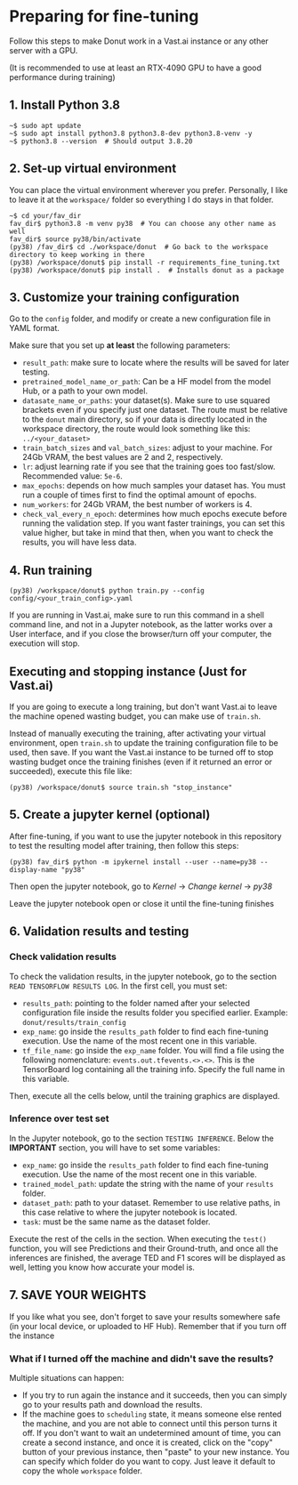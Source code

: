 # Preparing for fine-tuning

Follow this steps to make Donut work in a Vast.ai instance or any other server 
with a GPU. 

(It is recommended to use at least an RTX-4090 GPU to have a good performance during training)

## 1. Install Python 3.8

```shell
~$ sudo apt update
~$ sudo apt install python3.8 python3.8-dev python3.8-venv -y
~$ python3.8 --version  # Should output 3.8.20
```

## 2. Set-up virtual environment

You can place the virtual environment wherever you prefer. Personally, I like to leave it at the `workspace/` folder
so everything I do stays in that folder.

```shell
~$ cd your/fav_dir
fav_dir$ python3.8 -m venv py38  # You can choose any other name as well
fav_dir$ source py38/bin/activate
(py38) /fav_dir$ cd ./workspace/donut  # Go back to the workspace directory to keep working in there
(py38) /workspace/donut$ pip install -r requirements_fine_tuning.txt
(py38) /workspace/donut$ pip install .  # Installs donut as a package
```

## 3. Customize your training configuration

Go to the `config` folder, and modify or create a new configuration file in YAML format. 

Make sure that you set up **at least** the following parameters:

- `result_path`: make sure to locate where the results will be saved for later testing.
- `pretrained_model_name_or_path`: Can be a HF model from the model Hub, or a path to your own model.
- `datasate_name_or_paths`: your dataset(s). Make sure to use squared brackets even if you specify just one
dataset. The route must be relative to the `donut` main directory, so if your data is directly located in the
workspace directory, the route would look something like this: `../<your_dataset>`
- `train_batch_sizes` and `val_batch_sizes`: adjust to your machine. For 24Gb VRAM, the best values are 2 and 2, respectively.
- `lr`: adjust learning rate if you see that the training goes too fast/slow. Recommended value: `5e-6`.
- `max_epochs`: depends on how much samples your dataset has. You must run a couple of times first to find the optimal amount of epochs.
- `num_workers`: for 24Gb VRAM, the best number of workers is 4.
- `check_val_every_n_epoch`: determines how much epochs execute before running the validation step. If you want faster trainings, you can
set this value higher, but take in mind that then, when you want to check the results, you will have less data.

## 4. Run training

```shell
(py38) /workspace/donut$ python train.py --config config/<your_train_config>.yaml
```

If you are running in Vast.ai, make sure to run this command in a shell command line, and not in a Jupyter notebook, as
the latter works over a User interface, and if you close the browser/turn off your computer, the execution will stop.

## Executing and stopping instance (Just for Vast.ai)

If you are going to execute a long training, but don't want Vast.ai to leave the machine opened wasting
budget, you can make use of `train.sh`.

Instead of manually executing the training, after activating your virtual environment, open
`train.sh` to update the training configuration file to be used, then save. If you want the Vast.ai
instance to be turned off to stop wasting budget once the training finishes (even if it returned an error or succeeded),
execute this file like:

```shell
(py38) /workspace/donut$ source train.sh "stop_instance"
```

## 5. Create a jupyter kernel (optional)

After fine-tuning, if you want to use the jupyter notebook in this repository
to test the resulting model after training, then follow this steps:

```shell
(py38) fav_dir$ python -m ipykernel install --user --name=py38 --display-name "py38"
```

Then open the jupyter notebook, go to *Kernel* &#8594; *Change kernel* &#8594; *py38*

Leave the jupyter notebook open or close it until the fine-tuning finishes

## 6. Validation results and testing

### Check validation results

To check the validation results, in the jupyter notebook, go to the section `READ TENSORFLOW RESULTS LOG`. In the first cell,
you must set:

- `results_path`: pointing to the folder named after your selected configuration file inside the results folder you 
specified earlier. Example: `donut/results/train_config`
- `exp_name`: go inside the `results_path` folder to find each fine-tuning execution. Use the name of the most recent one in this variable.
- `tf_file_name`: go inside the `exp_name` folder. You will find a file using the following nomenclature: `events.out.tfevents.<>.<>`. This
is the TensorBoard log containing all the training info. Specify the full name in this variable.

Then, execute all the cells below, until the training graphics are displayed.

### Inference over test set

In the Jupyter notebook, go to the section `TESTING INFERENCE`. Below the **IMPORTANT** section, you will have to set
some variables:

- `exp_name`: go inside the `results_path` folder to find each fine-tuning execution. Use the name of the most recent one in this variable.
- `trained_model_path`: update the string with the name of your `results` folder.
- `dataset_path`: path to your dataset. Remember to use relative paths, in this case relative to where the jupyter notebook is located.
- `task`: must be the same name as the dataset folder.

Execute the rest of the cells in the section. When executing the `test()` function, you will see Predictions and their Ground-truth, and
once all the inferences are finished, the average TED and F1 scores will be displayed as well, letting you know how accurate
your model is.

## 7. **SAVE YOUR WEIGHTS**

If you like what you see, don't forget to save your results somewhere safe (in your local device, or uploaded to HF Hub). 
Remember that if you turn off the instance

### What if I turned off the machine and didn't save the results?

Multiple situations can happen:

- If you try to run again the instance and it succeeds, then you can simply go to your results path and download the results.
- If the machine goes to `scheduling` state, it means someone else rented the machine, and you are not able to connect until this
person turns it off. If you don't want to wait an undetermined amount of time, you can create a second instance, and once it is created,
click on the "copy" button of your previous instance, then "paste" to your new instance. You can specify which folder do you
want to copy. Just leave it default to copy the whole `workspace` folder.

